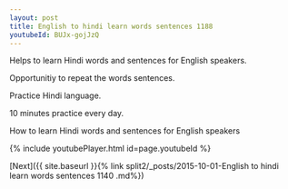 ```yaml
---
layout: post
title: English to hindi learn words sentences 1188 
youtubeId: BUJx-gojJzQ
---
```

 
 
Helps to learn Hindi words and sentences for English speakers.

Opportunitiy to repeat the words sentences. 

Practice Hindi language. 
 
10 minutes practice every day. 
 
How to learn Hindi words and sentences for English speakers 
 
{% include youtubePlayer.html id=page.youtubeId %}
 
 
[Next]({{ site.baseurl }}{% link  split2/_posts/2015-10-01-English to hindi learn words sentences 1140 .md%})
 
